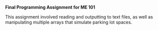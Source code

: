 **Final Programming Assignment for ME 101**

This assignment involved reading and outputting to text files, as well as manipulating multiple arrays that simulate parking lot spaces.
